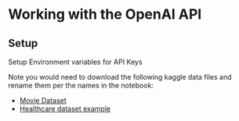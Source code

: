 # Working with the OpenAI API

## Setup

Setup Environment variables for API Keys

Note you would need to download the following kaggle data files and rename them per the names in the notebook:

* [Movie Dataset](https://www.kaggle.com/datasets/jrobischon/wikipedia-movie-plots)
* [Healthcare dataset example](https://www.kaggle.com/datasets/krish0202/symptom-based-disease-labeling-dataset)

